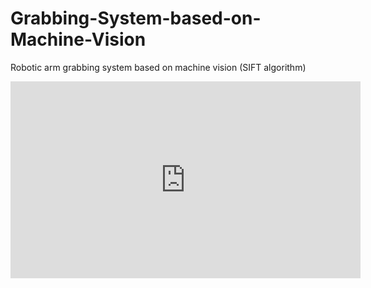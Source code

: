 # Grabbing-System-based-on-Machine-Vision
Robotic arm grabbing system based on machine vision (SIFT algorithm)

<iframe width="560" height="315" src="https://www.youtube.com/embed/eU77tj_YEFk" title="YouTube video player" frameborder="0" allow="accelerometer; autoplay; clipboard-write; encrypted-media; gyroscope; picture-in-picture; web-share" allowfullscreen></iframe>
